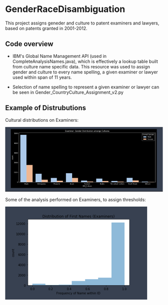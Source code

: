 # GenderRaceDisambiguation
This project assigns geneder and culture to patent examiners and lawyers, based on patents granted in 2001-2012.

## Code overview

* IBM's Global Name Management API (used in CompleteAnalysisNames.java), which is effectively a lookup table built from culture name specific data. 
This resource was used to assign gender and culture to every name spelling, a given examiner or lawyer used within span of 11 years. 

* Selection of name spelling to represent a given examiner or lawyer can be seen in Gender_CountryCulture_Assignment_v2.py

## Example of Distrubutions 

Cultural distributions on Examiners:

![alt text](https://github.com/danieljbae/GenderRaceDisambiguation/blob/master/Examiners_Cultural_Dist.PNG)

Some of the analysis performed on Examiners, to assign thresholds:

![alt text](https://github.com/danieljbae/GenderRaceDisambiguation/blob/master/Examiners_FirstName.PNG)
